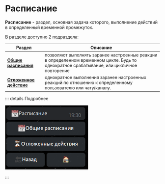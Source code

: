 # Расписание

**Расписание** - раздел, основная задача которого, выполнение действий в определенный временной промежуток.

В разделе доступно 2 подраздела:

| Раздел                                                 | Описание                                                                                                                                   |
|--------------------------------------------------------|--------------------------------------------------------------------------------------------------------------------------------------------|
| **[Общие расписания](/admin/schedule/general/)**       | позволяют выполнять заранее настроенные реакции в определенном временном цикле. Будь то однократное срабатывание, или цикличное повторение |
| **[Отложенное действие](/admin/schedule/pendaction/)** | однократное выполнения заранее настроенных реакций по отношению к определенному пользователю или чату/каналу.                              |

::: details Подробнее

![](./1.png)

:::
